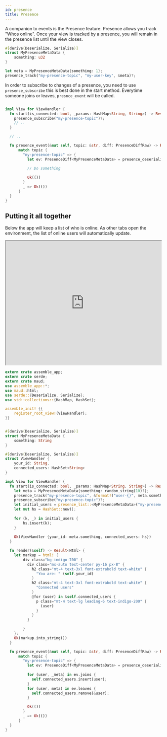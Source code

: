 ```yaml
---
id: presence
title: Presence
---
```


A companion to events is the Presence feature. Presence allows you track "Whos online". Once your view is tracked by a presence, you will remain in the presence list until the view closes.


```rust
#[derive(Deserialize, Serialize)]
struct MyPresenceMetaData {
    something: u32
}

let meta = MyPresenceMetaData{something: 1};
presence_track("my-presence-topic", "my-user-key", &meta)?;
```

In order to subscribe to changes of a presence, you need to use `presence_subscribe` this is best done in the start method. Everytime someone joins or leaves, `presnce_event` will be called.

```rust

impl View for ViewHandler {
  fn start(is_connected: bool, _params: HashMap<String, String>) -> Result<Self> {
    presence_subscribe("my-presence-topic")?;
    // ..
  }

  // ..

  fn presence_event(&mut self, topic: &str, diff: PresenceDiffRaw) -> Result<()> {
      match topic {
        "my-presence-topic" => {
          let ev: PresenceDiff<MyPresenceMetaData> = presence_deserialize_diff(diff)?;
        
          // Do something

          Ok(())
        }
        _ => Ok(())
      }
  }
}

```

## Putting it all together

Below the app will keep a list of who is online. As other tabs open the environment, the list of online users will automatically update.

<iframe height="400" width="100%" src="https://www.assemble.app/environment/fcdc6e45-4e7b-4ac3-8d5e-07e8eaf31c49/view/?iframe=true" title="Presence"></iframe>

```rust
extern crate assemble_app;
extern crate serde;
extern crate maud;
use assemble_app::*;
use maud::html;
use serde::{Deserialize, Serialize};
use std::collections::{HashMap, HashSet};

assemble_init! {{
    register_root_view!(ViewHandler);
}}


#[derive(Deserialize, Serialize)]
struct MyPresenceMetaData {
    something: String
}

#[derive(Deserialize, Serialize)]
struct ViewHandler {
    your_id: String,
    connected_users: HashSet<String>
}

impl View for ViewHandler {
  fn start(is_connected: bool, _params: HashMap<String, String>) -> Result<Self> {
    let meta = MyPresenceMetaData{something: random_string(10)?};
    presence_track("my-presence-topic", &format!("user-{}", meta.something), &meta)?;
    presence_subscribe("my-presence-topic")?;
    let initial_users = presence_list::<MyPresenceMetaData>("my-presence-topic")?;
    let mut hs = HashSet::new();
    
    for (k, _) in initial_users {
        hs.insert(k);
    }
    
    Ok(ViewHandler {your_id: meta.something, connected_users: hs})
  }

  fn render(&self) -> Result<Html> {
    let markup = html! {
        div class="bg-indigo-700" {
          div class="mx-auto text-center py-16 px-8" {
            h2 class="mt-4 text-3xl font-extrabold text-white" {
              "You are: " (self.your_id)
            }
            h2 class="mt-4 text-3xl font-extrabold text-white" {
              "Connected users"
            }
            @for (user) in &self.connected_users {
              p class="mt-4 text-lg leading-6 text-indigo-200" {
                (user)
              }
            }
          }

        }
    };
    Ok(markup.into_string())
  }

  fn presence_event(&mut self, topic: &str, diff: PresenceDiffRaw) -> Result<()> {
      match topic {
        "my-presence-topic" => {
          let ev: PresenceDiff<MyPresenceMetaData> = presence_deserialize_diff(diff)?;
        
          for (user, _meta) in ev.joins {
            self.connected_users.insert(user);
          }
          for (user, meta) in ev.leaves {
            self.connected_users.remove(&user);
          }

          Ok(())
        }
        _ => Ok(())
      }
  }
}
```